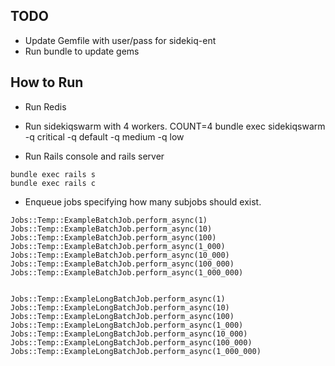 ## TODO
- Update Gemfile with user/pass for sidekiq-ent
- Run bundle to update gems

## How to Run
- Run Redis
- Run sidekiqswarm with 4 workers.
COUNT=4 bundle exec sidekiqswarm -q critical -q default -q medium -q low

- Run Rails console and rails server

```
bundle exec rails s
bundle exec rails c
```

- Enqueue jobs specifying how many subjobs should exist.

```
Jobs::Temp::ExampleBatchJob.perform_async(1)
Jobs::Temp::ExampleBatchJob.perform_async(10)
Jobs::Temp::ExampleBatchJob.perform_async(100)
Jobs::Temp::ExampleBatchJob.perform_async(1_000)
Jobs::Temp::ExampleBatchJob.perform_async(10_000)
Jobs::Temp::ExampleBatchJob.perform_async(100_000)
Jobs::Temp::ExampleBatchJob.perform_async(1_000_000)


Jobs::Temp::ExampleLongBatchJob.perform_async(1)
Jobs::Temp::ExampleLongBatchJob.perform_async(10)
Jobs::Temp::ExampleLongBatchJob.perform_async(100)
Jobs::Temp::ExampleLongBatchJob.perform_async(1_000)
Jobs::Temp::ExampleLongBatchJob.perform_async(10_000)
Jobs::Temp::ExampleLongBatchJob.perform_async(100_000)
Jobs::Temp::ExampleLongBatchJob.perform_async(1_000_000)
```
